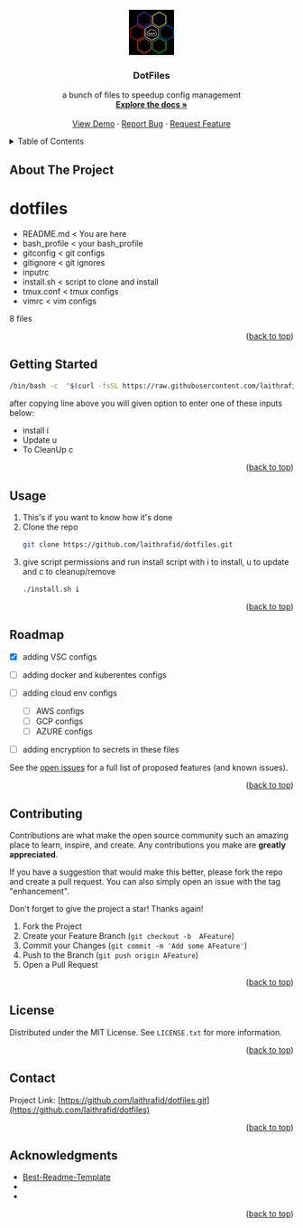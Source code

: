 <div id="top"></div>

<!-- PROJECT LOGO -->
<br />
<div align="center">
  <a href="https://github.com/laithrafid/dotfiles">
    <img src="images/logo.png" alt="Logo" width="80" height="80">
  </a>

<h3 align="center">DotFiles</h3>

  <p align="center">
    a bunch of files to speedup config management
    <br />
    <a href="https://github.com/laithrafid/dotfiles"><strong>Explore the docs »</strong></a>
    <br />
    <br />
    <a href="https://github.com/laithrafid/dotfiles">View Demo</a>
    ·
    <a href="https://github.com/laithrafid/dotfiles/issues">Report Bug</a>
    ·
    <a href="https://github.com/laithrafid/dotfiles/issues">Request Feature</a>
  </p>
</div>



<!-- TABLE OF CONTENTS -->
<details>
  <summary>Table of Contents</summary>
  <ol>
    <li>
      <a href="#about-the-project">About The Project</a>
      <ul>
        <li><a href="#built-with">Built With</a></li>
      </ul>
    </li>
    <li>
      <a href="#getting-started">Getting Started</a>
      <ul>
        <li><a href="#prerequisites">Prerequisites</a></li>
        <li><a href="#installation">Installation</a></li>
      </ul>
    </li>
    <li><a href="#usage">Usage</a></li>
    <li><a href="#roadmap">Roadmap</a></li>
    <li><a href="#contributing">Contributing</a></li>
    <li><a href="#license">License</a></li>
    <li><a href="#contact">Contact</a></li>
    <li><a href="#acknowledgments">Acknowledgments</a></li>
  </ol>
</details>



<!-- ABOUT THE PROJECT -->
## About The Project

# dotfiles 
- README.md < You are here
- bash_profile < your bash_profile
- gitconfig < git configs
- gitignore < git ignores
- inputrc
- install.sh < script to clone and install
- tmux.conf < tmux configs
- vimrc < vim configs

8 files


<p align="right">(<a href="#top">back to top</a>)</p>



<!-- GETTING STARTED -->
## Getting Started

```bash
/bin/bash -c  "$(curl -fsSL https://raw.githubusercontent.com/laithrafid/dotfiles/main/install.sh)"
```
after copying line above you will given option to enter one of these inputs below:
* install i
* Update u
* To CleanUp c


<p align="right">(<a href="#top">back to top</a>)</p>



<!-- USAGE EXAMPLES -->
## Usage

1. This's if you want to know how it's done
2. Clone the repo
   ```bash
   git clone https://github.com/laithrafid/dotfiles.git
   ```
3. give script permissions and run install script with i to install, u to update and c to cleanup/remove
   ```bash
   ./install.sh i 
   ```



<p align="right">(<a href="#top">back to top</a>)</p>



<!-- ROADMAP -->
## Roadmap

- [x] adding VSC configs
- [ ] adding docker and kuberentes configs
- [ ] adding cloud env configs
    - [ ] AWS configs
    - [ ] GCP configs
    - [ ] AZURE configs
- [ ] adding encryption to secrets in these files


See the [open issues](https://github.com/laithrafid/dotfiles/issues) for a full list of proposed features (and known issues).

<p align="right">(<a href="#top">back to top</a>)</p>



<!-- CONTRIBUTING -->
## Contributing

Contributions are what make the open source community such an amazing place to learn, inspire, and create. Any contributions you make are **greatly appreciated**.

If you have a suggestion that would make this better, please fork the repo and create a pull request. You can also simply open an issue with the tag "enhancement".

Don't forget to give the project a star! Thanks again!

1. Fork the Project
2. Create your Feature Branch (`git checkout -b  AFeature`)
3. Commit your Changes (`git commit -m 'Add some AFeature'`)
4. Push to the Branch (`git push origin AFeature`)
5. Open a Pull Request

<p align="right">(<a href="#top">back to top</a>)</p>



<!-- LICENSE -->
## License

Distributed under the MIT License. See `LICENSE.txt` for more information.

<p align="right">(<a href="#top">back to top</a>)</p>



<!-- CONTACT -->
## Contact


Project Link: [https://github.com/laithrafid/dotfiles.git](https://github.com/laithrafid/dotfiles)

<p align="right">(<a href="#top">back to top</a>)</p>



<!-- ACKNOWLEDGMENTS -->
## Acknowledgments

* [Best-Readme-Template](https://github.com/othneildrew/Best-README-Template)
* []()
* []()

<p align="right">(<a href="#top">back to top</a>)</p>




